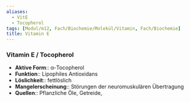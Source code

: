 ```yaml
---
aliases:
  - VitE
  - Tocopherol
tags: [Modul/m12, Fach/Biochemie/Molekül/Vitamin, Fach/Biochemie]
title: Vitamin E
---
```

### Vitamin E / Tocopherol 
- **Aktive Form**:: α-Tocopherol
- **Funktion**:: Lipophiles Antioxidans
- **Löslichkeit**:: fettlöslich
- **Mangelerscheinung**:: Störungen der neuromuskulären Übertragung
- **Quellen**:: Pflanzliche Öle, Getreide,
